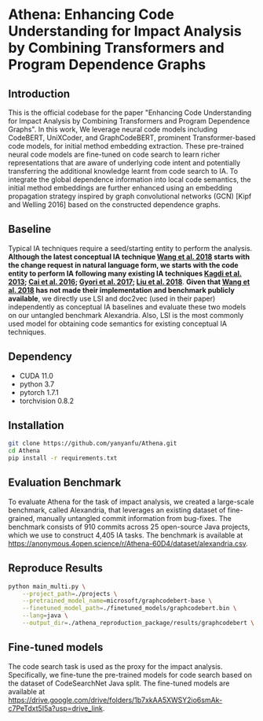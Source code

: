 # Athena: Enhancing Code Understanding for Impact Analysis by Combining Transformers and Program Dependence Graphs

## Introduction
This is the official codebase for the paper "Enhancing Code Understanding for Impact Analysis by
Combining Transformers and Program Dependence Graphs". In this work, We leverage neural code models including CodeBERT, UniXCoder, and GraphCodeBERT, prominent Transformer-based code models, for initial method embedding extraction. These pre-trained neural code models are fine-tuned on code
search to learn richer representations that are aware of underlying code intent and potentially
transferring the additional knowledge learnt from code search to IA. To integrate the global
dependence information into local code semantics, the initial method embeddings are further
enhanced using an embedding propagation strategy inspired by graph convolutional networks
(GCN) [Kipf and Welling 2016] based on the constructed dependence graphs.


## Baseline
Typical IA techniques require a seed/starting entity to perform the analysis. **Although the latest conceptual IA technique [Wang et al. 2018](https://pdfs.semanticscholar.org/9a5a/097f704dff272f32568ec7dc9608b5859972.pdf) starts with the change request in natural language form, we starts with the code entity to perform IA following many existing IA techniques [Kagdi et al. 2013](https://www.cs.wm.edu/~denys/pubs/EMSE-MSR&IR-IA-Preprint.pdf);  [Cai et al. 2016](https://dl.acm.org/doi/10.1145/2894751); [Gyori et al. 2017](https://dl.acm.org/doi/10.1145/3092703.3092719); [Liu et al. 2018](https://onlinelibrary.wiley.com/doi/10.1002/smr.1960)**. **Given that [Wang et al. 2018](https://pdfs.semanticscholar.org/9a5a/097f704dff272f32568ec7dc9608b5859972.pdf)
has not made their implementation and benchmark publicly available**, we directly use LSI and doc2vec (used in their paper) independently as conceptual IA baselines and evaluate these two models on our untangled benchmark Alexandria. Also, LSI is the most commonly used model for obtaining code semantics for existing conceptual IA techniques.


## Dependency
- CUDA 11.0
- python 3.7
- pytorch 1.7.1
- torchvision 0.8.2


## Installation

```bash
git clone https://github.com/yanyanfu/Athena.git
cd Athena
pip install -r requirements.txt
```

## Evaluation Benchmark
To evaluate Athena for the task of impact analysis, we created a large-scale benchmark, called Alexandria, that leverages an existing dataset of fine-grained, manually untangled commit information from bug-fixes. The benchmark consists of 910 commits across 25 open-source Java projects, which we use to construct 4,405 IA tasks. The benchmark is available at https://anonymous.4open.science/r/Athena-60D4/dataset/alexandria.csv.

## Reproduce Results

```bash
python main_multi.py \
    --project_path=./projects \
    --pretrained_model_name=microsoft/graphcodebert-base \
    --finetuned_model_path=./finetuned_models/graphcodebert.bin \
    --lang=java \
    --output_dir=./athena_reproduction_package/results/graphcodebert \
```

## Fine-tuned models
The code search task is used as the proxy for the impact analysis. Specifically, we fine-tune the pre-trained models for code search based on the dataset of CodeSearchNet Java split. The fine-tuned models are available at https://drive.google.com/drive/folders/1b7xkAA5XWSY2io6smAk-c7PeTdxt5I5a?usp=drive_link.

